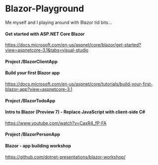 # Blazor-Playground
Me myself and I playing around with Blazor tid bits...

#### Get started with ASP.NET Core Blazor
https://docs.microsoft.com/en-us/aspnet/core/blazor/get-started?view=aspnetcore-3.1&tabs=visual-studio
#### Project /BlazorClientApp

#### Build your first Blazor app
https://docs.microsoft.com/en-us/aspnet/core/tutorials/build-your-first-blazor-app?view=aspnetcore-3.1
#### Project /BlazorTodoApp

#### Intro to Blazor (Preview 7) - Replace JavaScript with client-side C#
https://www.youtube.com/watch?v=CaxR4_fP-FA
#### Project /BlazorPersonApp

#### Blazor - app building workshop
https://github.com/dotnet-presentations/blazor-workshop/
